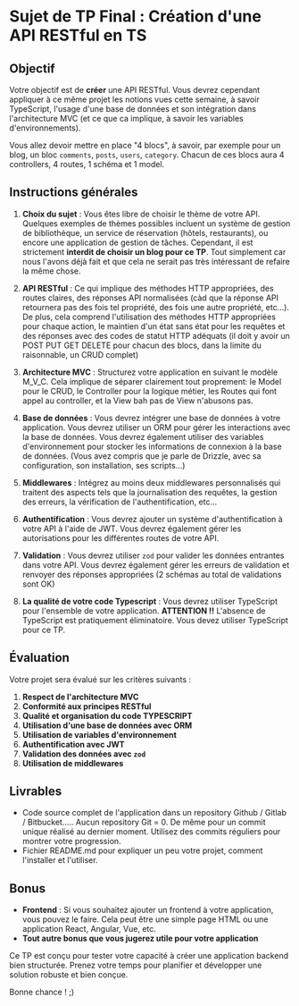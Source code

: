 # Sujet de TP Final : Création d'une API RESTful en TS

## Objectif

Votre objectif est de **créer** une API RESTful. Vous devrez cependant appliquer à ce même projet les notions vues cette semaine, à savoir TypeScript, l'usage d'une base de données et son intégration dans l'architecture MVC (et ce que ca implique, à savoir les variables d'environnements).

Vous allez devoir mettre en place "4 blocs", à savoir, par exemple pour un blog, un bloc `comments`, `posts`, `users`, `category`.
Chacun de ces blocs aura 4 controllers, 4 routes, 1 schéma et 1 model.

## Instructions générales

1. **Choix du sujet** : Vous êtes libre de choisir le thème de votre API. Quelques exemples de thèmes possibles incluent un système de gestion de bibliothèque, un service de réservation (hôtels, restaurants), ou encore une application de gestion de tâches. Cependant, il est strictement **interdit de choisir un blog pour ce TP**. Tout simplement car nous l'avons déjà fait et que cela ne serait pas très intéressant de refaire la même chose.

2. **API RESTful** : Ce qui implique des méthodes HTTP appropriées, des routes claires, des réponses API normalisées (càd que la réponse API retournera pas des fois tel propriété, des fois une autre propriété, etc...). De plus, cela comprend l'utilisation des méthodes HTTP appropriées pour chaque action, le maintien d'un état sans état pour les requêtes et des réponses avec des codes de statut HTTP adéquats (il doit y avoir un POST PUT GET DELETE pour chacun des blocs, dans la limite du raisonnable, un CRUD complet)
   
3. **Architecture MVC** : Structurez votre application en suivant le modèle M_V_C. Cela implique de séparer clairement tout proprement: le Model pour le CRUD, le Controller pour la logique métier, les Routes qui font appel au controller, et la View bah pas de View n'abusons pas.

4. **Base de données** : Vous devrez intégrer une base de données à votre application. Vous devrez utiliser un ORM pour gérer les interactions avec la base de données. Vous devrez également utiliser des variables d'environnement pour stocker les informations de connexion à la base de données. (Vous avez compris que je parle de Drizzle, avec sa configuration, son installation, ses scripts...)

5. **Middlewares** : Intégrez au moins deux middlewares personnalisés qui traitent des aspects tels que la journalisation des requêtes, la gestion des erreurs, la vérification de l'authentification, etc...

6. **Authentification** : Vous devrez ajouter un système d'authentification à votre API à l'aide de JWT. Vous devrez également gérer les autorisations pour les différentes routes de votre API. 

7. **Validation** : Vous devrez utiliser `zod` pour valider les données entrantes dans votre API. Vous devrez également gérer les erreurs de validation et renvoyer des réponses appropriées (2 schémas au total de validations sont OK)

8. **La qualité de votre code Typescript** : Vous devrez utiliser TypeScript pour l'ensemble de votre application. **ATTENTION !!** L'absence de TypeScript est pratiquement éliminatoire. Vous devez utiliser TypeScript pour ce TP.

## Évaluation

Votre projet sera évalué sur les critères suivants :

1. **Respect de l'architecture MVC**
2. **Conformité aux principes RESTful**
3. **Qualité et organisation du code TYPESCRIPT**
4. **Utilisation d'une base de données avec ORM**
5. **Utilisation de variables d'environnement**
6. **Authentification avec JWT**
7. **Validation des données avec `zod`**
8. **Utilisation de middlewares**

## Livrables

- Code source complet de l'application dans un repository Github / Gitlab / Bitbucket..... Aucun repository Git = 0. De même pour un commit unique réalisé au dernier moment. Utilisez des commits réguliers pour montrer votre progression.
- Fichier README.md pour expliquer un peu votre projet, comment l'installer et l'utiliser.

## Bonus

- **Frontend** : Si vous souhaitez ajouter un frontend à votre application, vous pouvez le faire. Cela peut être une simple page HTML ou une application React, Angular, Vue, etc.
- **Tout autre bonus que vous jugerez utile pour votre application**

Ce TP est conçu pour tester votre capacité à créer une application backend bien structurée. Prenez votre temps pour planifier et développer une solution robuste et bien conçue.

Bonne chance ! ;)